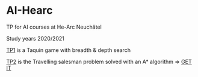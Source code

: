 # AI-Hearc
TP for AI courses at He-Arc Neuchâtel 

Study years 2020/2021

[TP1](https://github.com/adrienpaysant/AI-Hearc/blob/master/TP/TP1/1_taquin_stud_recherche_aveugle) is a Taquin game with breadth & depth search

[TP2](https://github.com/adrienpaysant/AI-Hearc/tree/master/TP/TP2/2.2_a_Star_villes) is the Travelling salesman problem solved with an A* algorithm => [GET IT](https://github.com/adrienpaysant/AI-Hearc/raw/master/TP/TP2/2.2_a_Star_villes.zip)
